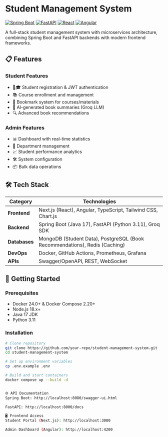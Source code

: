 # Student Management System

[![Spring Boot](https://img.shields.io/badge/Spring%20Boot-3.2.0-green)](https://spring.io/)
[![FastAPI](https://img.shields.io/badge/FastAPI-0.110.0-blue)](https://fastapi.tiangolo.com/)
[![React](https://img.shields.io/badge/Next.js-14.1.0-blue)](https://nextjs.org/)
[![Angular](https://img.shields.io/badge/Angular-17.0.0-red)](https://angular.io/)

A full-stack student management system with microservices architecture, combining Spring Boot and FastAPI backends with modern frontend frameworks.

## 📋 Features

### Student Features
- 🧑🎓 Student registration & JWT authentication
- 📚 Course enrollment and management
- 🔖 Bookmark system for courses/materials
- 🤖 AI-generated book summaries (Groq LLM)
- 🔍 Advanced book recommendations

### Admin Features
- 📊 Dashboard with real-time statistics
- 🏫 Department management
- 📈 Student performance analytics
- 🛠️ System configuration
- 📦 Bulk data operations

## 🛠️ Tech Stack

| Category       | Technologies                                                                 |
|----------------|------------------------------------------------------------------------------|
| **Frontend**   | Next.js (React), Angular, TypeScript, Tailwind CSS, Chart.js                 |
| **Backend**    | Spring Boot (Java 17), FastAPI (Python 3.11), Groq SDK                      |
| **Databases**  | MongoDB (Student Data), PostgreSQL (Book Recommendations), Redis (Caching) |
| **DevOps**     | Docker, GitHub Actions, Prometheus, Grafana                                  |
| **APIs**       | Swagger/OpenAPI, REST, WebSocket                                             |

## 🚀 Getting Started

### Prerequisites
- Docker 24.0+ & Docker Compose 2.20+
- Node.js 18.x+
- Java 17 JDK
- Python 3.11

### Installation
```bash
# Clone repository
git clone https://github.com/your-repo/student-management-system.git
cd student-management-system

# Set up environment variables
cp .env.example .env

# Build and start containers
docker compose up --build -d


🌐 API Documentation
Spring Boot: http://localhost:8080/swagger-ui.html

FastAPI: http://localhost:8000/docs

🖥️ Frontend Access
Student Portal (Next.js): http://localhost:3000

Admin Dashboard (Angular): http://localhost:4200


